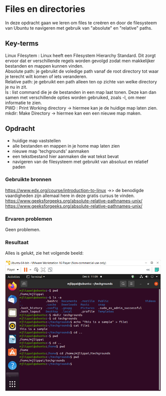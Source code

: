 # Files en directories
In deze opdracht gaan we leren om files te creëren en door de filesysteem van Ubuntu te navigeren met gebruik van "absolute" en "relative" paths.

## Key-terms
Linux Filesytem : Linux heeft een Filesystem Hierarchy Standard. Dit zorgt ervoor dat er verschillende regels worden gevolgd zodat men makkelijker bestanden en mappen kunnen vinden.  
Absolute path: je gebruikt de voledige path vanaf de root directory tot waar je terecht wilt komen of iets veranderen.  
Relative path: je gebruikt een path alleen ten op zichte van welke directory je nu in zit.  
ls : list command die je de bestanden in een map laat tonen. Deze kan dan samen met verschillende opties worden gebruiked, zoals -l, om meer informatie te zien.  
PWD : Print Working directory -> hiermee kan je de huidige map laten zien.
mkdir: Make Directory -> hiermee kan een een nieuwe map maken.

## Opdracht
- huidige map vaststellen
- alle bestanden en mappen in je home map laten zien
- nieuwe map 'techgrounds' aanmaken
- een tekstbestand hier aanmaken die wat tekst bevat
- navigeren van de filesysteem met gebruikt van absoluut en relatief paden 

### Gebruikte bronnen
https://www.edx.org/course/introduction-to-linux ->> de benodigde vaardigheden zijn allemaal here in deze gratis cursus te vinden.  
https://www.geeksforgeeks.org/absolute-relative-pathnames-unix/  
https://www.geeksforgeeks.org/absolute-relative-pathnames-unix/

### Ervaren problemen
Geen problemen.

### Resultaat
Alles is gelukt, zie het volgende beeld:

![Filesendirectories](../00_includes/lnx-02.png)
